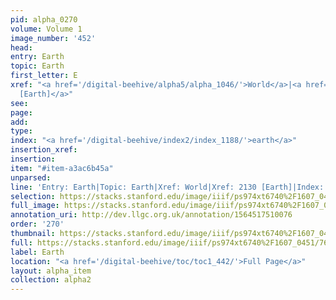 ```yaml
---
pid: alpha_0270
volume: Volume 1
image_number: '452'
head: 
entry: Earth
topic: Earth
first_letter: E
xref: "<a href='/digital-beehive/alpha5/alpha_1046/'>World</a>|<a href='/digital-beehive/toc/toc2_378/'>2130
  [Earth]</a>"
see: 
page: 
add: 
type: 
index: "<a href='/digital-beehive/index2/index_1188/'>earth</a>"
insertion_xref: 
insertion: 
item: "#item-a3ac6b45a"
unparsed: 
line: 'Entry: Earth|Topic: Earth|Xref: World|Xref: 2130 [Earth]|Index: earth|#item-a3ac6b45a'
selection: https://stacks.stanford.edu/image/iiif/ps974xt6740%2F1607_0451/766,2806,2960,651/full/0/default.jpg
full_image: https://stacks.stanford.edu/image/iiif/ps974xt6740%2F1607_0451/full/full/0/default.jpg
annotation_uri: http://dev.llgc.org.uk/annotation/1564517510076
order: '270'
thumbnail: https://stacks.stanford.edu/image/iiif/ps974xt6740%2F1607_0451/766,2806,600,180/250,/0/default.jpg
full: https://stacks.stanford.edu/image/iiif/ps974xt6740%2F1607_0451/766,2806,2960,651/full/0/default.jpg
label: Earth
location: "<a href='/digital-beehive/toc/toc1_442/'>Full Page</a>"
layout: alpha_item
collection: alpha2
---
```

